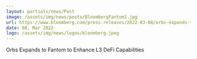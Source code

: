 ```yaml
---
layout: partials/news/Post
image: /assets/img/news/posts/BloombergFantom1.jpg
url: https://www.bloomberg.com/press-releases/2022-03-08/orbs-expands-to-fantom-to-enhance-l3-defi-capabilities
date: 08, Mar 2022
logo: /assets/img/news/logos/bloomberg.jpeg
---
```


Orbs Expands to Fantom to Enhance L3 DeFi Capabilities
